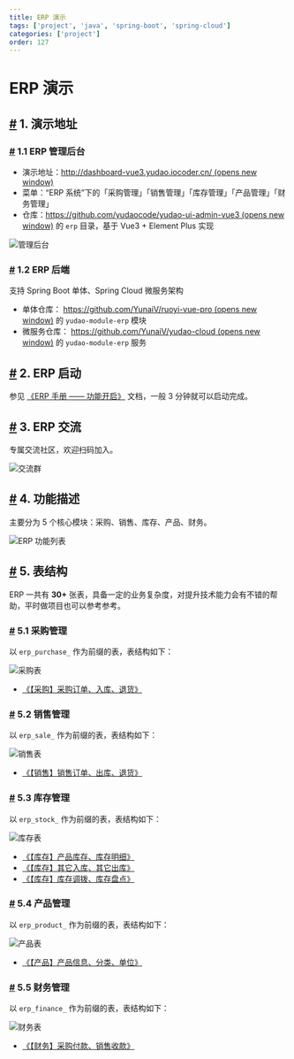 ```yaml
---
title: ERP 演示
tags: ['project', 'java', 'spring-boot', 'spring-cloud']
categories: ['project']
order: 127
---
```

# ERP 演示

## [#](#_1-演示地址) 1. 演示地址

 ### [#](#_1-1-erp-管理后台) 1.1 ERP 管理后台

 * 演示地址：[http://dashboard-vue3.yudao.iocoder.cn/  (opens new window)](http://dashboard-vue3.yudao.iocoder.cn/)
* 菜单：“ERP 系统”下的「采购管理」「销售管理」「库存管理」「产品管理」「财务管理」
* 仓库：[https://github.com/yudaocode/yudao-ui-admin-vue3  (opens new window)](https://github.com/yudaocode/yudao-ui-admin-vue3) 的 `erp` 目录，基于 Vue3 + Element Plus 实现

 ![管理后台](https://cloud.iocoder.cn/img/ERP%E6%89%8B%E5%86%8C/%E5%8A%9F%E8%83%BD%E6%BC%94%E7%A4%BA/%E7%AE%A1%E7%90%86%E5%90%8E%E5%8F%B0.png)

 ### [#](#_1-2-erp-后端) 1.2 ERP 后端

 支持 Spring Boot 单体、Spring Cloud 微服务架构

 * 单体仓库： [https://github.com/YunaiV/ruoyi-vue-pro  (opens new window)](https://github.com/YunaiV/ruoyi-vue-pro) 的 `yudao-module-erp` 模块
* 微服务仓库： [https://github.com/YunaiV/yudao-cloud  (opens new window)](https://github.com/YunaiV/yudao-cloud) 的 `yudao-module-erp` 服务

 ## [#](#_2-erp-启动) 2. ERP 启动

 参见 [《ERP 手册 —— 功能开启》](/erp/build/) 文档，一般 3 分钟就可以启动完成。

 ## [#](#_3-erp-交流) 3. ERP 交流

 专属交流社区，欢迎扫码加入。

 ![交流群](https://cloud.iocoder.cn/img/ad/zsxq_erp.png)

 ## [#](#_4-功能描述) 4. 功能描述

 主要分为 5 个核心模块：采购、销售、库存、产品、财务。

 ![ERP 功能列表](https://cloud.iocoder.cn/img/common/erp-feature.png)

 ## [#](#_5-表结构) 5. 表结构

 ERP 一共有 **30+** 张表，具备一定的业务复杂度，对提升技术能力会有不错的帮助，平时做项目也可以参考参考。

 ### [#](#_5-1-采购管理) 5.1 采购管理

 以 `erp_purchase_` 作为前缀的表，表结构如下：

 ![采购表](https://cloud.iocoder.cn/img/ERP%E6%89%8B%E5%86%8C/%E5%8A%9F%E8%83%BD%E6%BC%94%E7%A4%BA/%E9%87%87%E8%B4%AD%E8%A1%A8.png)

 * [《【采购】采购订单、入库、退货》](/erp/purchase/)

 ### [#](#_5-2-销售管理) 5.2 销售管理

 以 `erp_sale_` 作为前缀的表，表结构如下：

 ![销售表](https://cloud.iocoder.cn/img/ERP%E6%89%8B%E5%86%8C/%E5%8A%9F%E8%83%BD%E6%BC%94%E7%A4%BA/%E9%94%80%E5%94%AE%E8%A1%A8.png)

 * [《【销售】销售订单、出库、退货》](/erp/sale/)

 ### [#](#_5-3-库存管理) 5.3 库存管理

 以 `erp_stock_` 作为前缀的表，表结构如下：

 ![库存表](https://cloud.iocoder.cn/img/ERP%E6%89%8B%E5%86%8C/%E5%8A%9F%E8%83%BD%E6%BC%94%E7%A4%BA/%E5%BA%93%E5%AD%98%E8%A1%A8.png)

 * [《【库存】产品库存、库存明细》](/erp/stock/)
* [《【库存】其它入库、其它出库》](/erp/stock-in-out/)
* [《【库存】库存调拨、库存盘点》](/erp/stock-move-check/)

 ### [#](#_5-4-产品管理) 5.4 产品管理

 以 `erp_product_` 作为前缀的表，表结构如下：

 ![产品表](https://cloud.iocoder.cn/img/ERP%E6%89%8B%E5%86%8C/%E5%8A%9F%E8%83%BD%E6%BC%94%E7%A4%BA/%E4%BA%A7%E5%93%81%E8%A1%A8.png)

 * [《【产品】产品信息、分类、单位》](/erp/product/)

 ### [#](#_5-5-财务管理) 5.5 财务管理

 以 `erp_finance_` 作为前缀的表，表结构如下：

 ![财务表](https://cloud.iocoder.cn/img/ERP%E6%89%8B%E5%86%8C/%E5%8A%9F%E8%83%BD%E6%BC%94%E7%A4%BA/%E8%B4%A2%E5%8A%A1%E8%A1%A8.png)

 * [《【财务】采购付款、销售收款》](/erp/finance-payment-receipt/)
